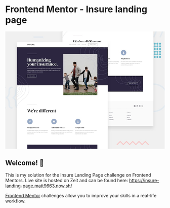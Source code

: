 # Frontend Mentor - Insure landing page

![Design preview for the Insure landing page coding challenge](./design/desktop-preview.jpg)

## Welcome! 👋

This is my solution for the Insure Landing Page challenge on Frontend Mentors. Live site is hosted on Zeit and can be found here: https://insure-landing-page.matt9663.now.sh/

[Frontend Mentor](https://www.frontendmentor.io) challenges allow you to improve your skills in a real-life workflow.

